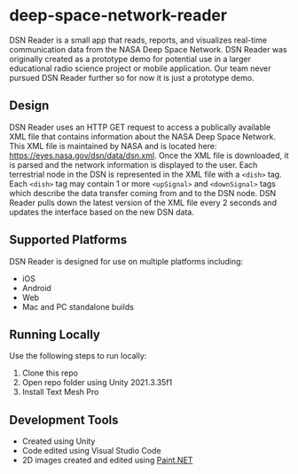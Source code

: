 # deep-space-network-reader
DSN Reader is a small app that reads, reports, and visualizes real-time communication data from the NASA Deep Space Network. DSN Reader was originally created as a prototype demo for potential use in a larger educational radio science project or mobile application. Our team never pursued DSN Reader further so for now it is just a prototype demo.

## Design
DSN Reader uses an HTTP GET request to access a publically available XML file that contains information about the NASA Deep Space Network. This XML file is maintained by NASA and is located here: https://eyes.nasa.gov/dsn/data/dsn.xml. Once the XML file is downloaded, it is parsed and the network information is displayed to the user. Each terrestrial node in the DSN is represented in the XML file with a `<dish>` tag. Each `<dish>` tag may contain 1 or more `<upSignal>` and `<downSignal>` tags which describe the data transfer coming from and to the DSN node. DSN Reader pulls down the latest version of the XML file every 2 seconds and updates the interface based on the new DSN data.

## Supported Platforms
DSN Reader is designed for use on multiple platforms including:
- iOS
- Android
- Web
- Mac and PC standalone builds

## Running Locally
Use the following steps to run locally:
1. Clone this repo
2. Open repo folder using Unity 2021.3.35f1
3. Install Text Mesh Pro

## Development Tools
- Created using Unity
- Code edited using Visual Studio Code
- 2D images created and edited using [Paint.NET](https://www.getpaint.net/)
